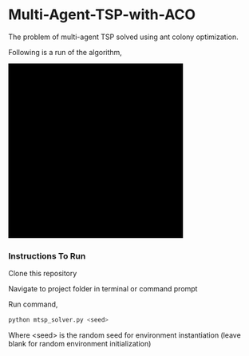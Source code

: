 # Multi-Agent-TSP-with-ACO
The problem of multi-agent TSP solved using ant colony optimization.  

Following is a run of the algorithm,

<img src="mtsp_aco_animation.gif" width="350" height="350"/>


### Instructions To Run
Clone this repository  

Navigate to project folder in terminal or command prompt  

Run command,  
```bash
python mtsp_solver.py <seed>
```
Where \<seed\> is the random seed for environment instantiation (leave blank for random environment initialization)  
